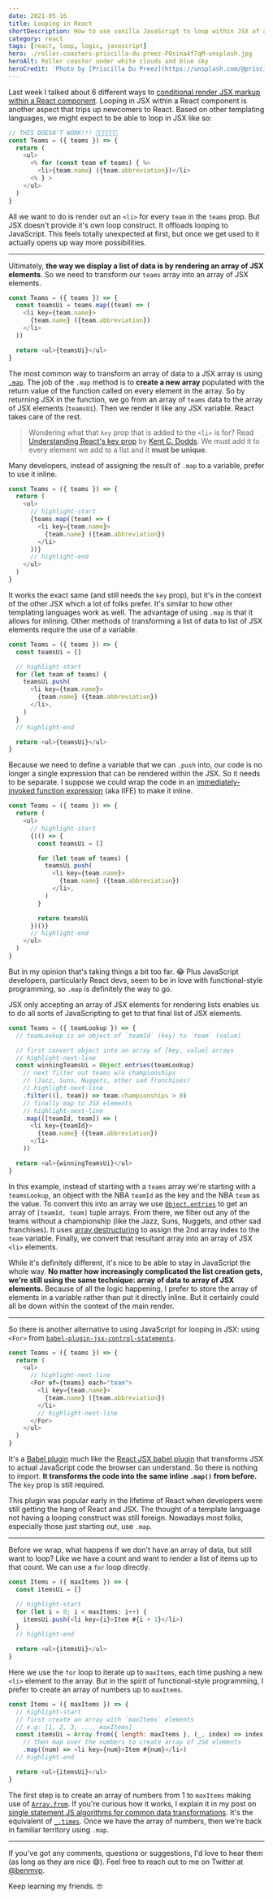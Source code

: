 ```yaml
---
date: 2021-05-16
title: Looping in React
shortDescription: How to use vanilla JavaScript to loop within JSX of a React component
category: react
tags: [react, loop, logic, javascript]
hero: ./roller-coasters-priscilla-du-preez-FOsina4f7qM-unsplash.jpg
heroAlt: Roller coaster under white clouds and blue sky
heroCredit: 'Photo by [Priscilla Du Preez](https://unsplash.com/@priscilladupreez)'
---
```


Last week I talked about 6 different ways to [conditional render JSX markup within a React component](/blog/conditional-rendering-react/). Looping in JSX within a React component is another aspect that trips up newcomers to React. Based on other templating languages, we might expect to be able to loop in JSX like so:

```js
// THIS DOESN'T WORK!!! 👎🏾👎🏾👎🏾
const Teams = ({ teams }) => {
  return (
    <ul>
      <% for (const team of teams) { %>
        <li>{team.name} ({team.abbreviation})</li>
      <% } >
    </ul>
  )
}
```

All we want to do is render out an `<li>` for every `team` in the `teams` prop. But JSX doesn't provide it's own loop construct. It offloads looping to JavaScript. This feels totally unexpected at first, but once we get used to it actually opens up way more possibilities.

---

Ultimately, **the way we display a list of data is by rendering an array of JSX elements**. So we need to transform our `teams` array into an array of JSX elements.

```js
const Teams = ({ teams }) => {
  const teamsUi = teams.map((team) => (
    <li key={team.name}>
      {team.name} ({team.abbreviation})
    </li>
  ))

  return <ul>{teamsUi}</ul>
}
```

The most common way to transform an array of data to a JSX array is using [`.map`](https://developer.mozilla.org/en-US/docs/Web/JavaScript/Reference/Global_Objects/Array/map). The job of the `.map` method is to **create a new array** populated with the return value of the function called on every element in the array. So by returning JSX in the function, we go from an array of `teams` data to the array of JSX elements (`teamsUi`). Then we render it like any JSX variable. React takes care of the rest.

> Wondering what that `key` prop that is added to the `<li>` is for? Read [Understanding React's key prop](https://kentcdodds.com/blog/understanding-reacts-key-prop) by [Kent C. Dodds](https://twitter.com/kentcdodds/). We must add it to every element we add to a list and it **must be unique**.

Many developers, instead of assigning the result of `.map` to a variable, prefer to use it inline.

```js
const Teams = ({ teams }) => {
  return (
    <ul>
      // highlight-start
      {teams.map((team) => (
        <li key={team.name}>
          {team.name} ({team.abbreviation})
        </li>
      ))}
      // highlight-end
    </ul>
  )
}
```

It works the exact same (and still needs the `key` prop), but it's in the context of the other JSX which a lot of folks prefer. It's similar to how other templating languages work as well. The advantage of using `.map` is that it allows for inlining. Other methods of transforming a list of data to list of JSX elements require the use of a variable.

```js
const Teams = ({ teams }) => {
  const teamsUi = []

  // highlight-start
  for (let team of teams) {
    teamsUi.push(
      <li key={team.name}>
        {team.name} ({team.abbreviation})
      </li>,
    )
  }
  // highlight-end

  return <ul>{teamsUi}</ul>
}
```

Because we need to define a variable that we can `.push` into, our code is no longer a single expression that can be rendered within the JSX. So it needs to be separate. I suppose we could wrap the code in an [immediately-invoked function expression](https://developer.mozilla.org/en-US/docs/Glossary/IIFE) (aka IIFE) to make it inline.

```js
const Teams = ({ teams }) => {
  return (
    <ul>
      // highlight-start
      {(() => {
        const teamsUi = []

        for (let team of teams) {
          teamsUi.push(
            <li key={team.name}>
              {team.name} ({team.abbreviation})
            </li>,
          )
        }

        return teamsUi
      })()}
      // highlight-end
    </ul>
  )
}
```

But in my opinion that's taking things a bit too far. 😂 Plus JavaScript developers, particularly React devs, seem to be in love with functional-style programming, so `.map` is definitely the way to go.

JSX only accepting an array of JSX elements for rendering lists enables us to do all sorts of JavaScripting to get to that final list of JSX elements.

```js
const Teams = ({ teamLookup }) => {
  // teamLookup is an object of `teamId` (key) to `team` (value)

  // first convert object into an array of [key, value] arrays
  // highlight-next-line
  const winningTeamsUi = Object.entries(teamLookup)
    // next filter out teams w/o championships
    // (Jazz, Suns, Nuggets, other sad franchises)
    // highlight-next-line
    .filter(([, team]) => team.championships > 0)
    // finally map to JSX elements
    // highlight-next-line
    .map(([teamId, team]) => (
      <li key={teamId}>
        {team.name} ({team.abbreviation})
      </li>
    ))

  return <ul>{winningTeamsUi}</ul>
}
```

In this example, instead of starting with a `teams` array we're starting with a `teamsLookup`, an object with the NBA `teamId` as the key and the NBA `team` as the value. To convert this into an array we use [`Object.entries`](https://developer.mozilla.org/en-US/docs/Web/JavaScript/Reference/Global_Objects/Object/entries) to get an array of `[teamId, team]` tuple arrays. From there, we filter out any of the teams without a championship (like the Jazz, Suns, Nuggets, and other sad franchises). It uses [array destructuring](/blog/learning-es6-destructuring/#skipping-indices-in-array-destructuring) to assign the 2nd array index to the `team` variable. Finally, we convert that resultant array into an array of JSX `<li>` elements.

While it's definitely different, it's nice to be able to stay in JavaScript the whole way. **No matter how increasingly complicated the list creation gets, we're still using the same technique: array of data to array of JSX elements.** Because of all the logic happening, I prefer to store the array of elements in a variable rather than put it directly inline. But it certainly could all be down within the context of the main render.

---

So there is another alternative to using JavaScript for looping in JSX: using `<For>` from [`babel-plugin-jsx-control-statements`](https://github.com/AlexGilleran/jsx-control-statements).

```js
const Teams = ({ teams }) => {
  return (
    <ul>
      // highlight-next-line
      <For of={teams} each="team">
        <li key={team.name}>
          {team.name} ({team.abbreviation})
        </li>
        // highlight-next-line
      </For>
    </ul>
  )
}
```

It's a [Babel plugin](https://babeljs.io/docs/en/plugins/) much like the [React JSX babel plugin](https://babeljs.io/docs/en/babel-plugin-transform-react-jsx) that transforms JSX to actual JavaScript code the browser can understand. So there is nothing to import. **It transforms the code into the same inline `.map()` from before.** The `key` prop is still required.

This plugin was popular early in the lifetime of React when developers were still getting the hang of React and JSX. The thought of a template language not having a looping construct was still foreign. Nowadays most folks, especially those just starting out, use `.map`.

---

Before we wrap, what happens if we don't have an array of data, but still want to loop? Like we have a count and want to render a list of items up to that count. We can use a `for` loop directly.

```js
const Items = ({ maxItems }) => {
  const itemsUi = []

  // highlight-start
  for (let i = 0; i < maxItems; i++) {
    itemsUi.push(<li key={i}>Item #{i + 1}</li>)
  }
  // highlight-end

  return <ul>{itemsUi}</ul>
}
```

Here we use the `for` loop to iterate up to `maxItems`, each time pushing a new `<li>` element to the array. But in the spirit of functional-style programming, I prefer to create an array of numbers up to `maxItems`.

```js
const Items = ({ maxItems }) => {
  // highlight-start
  // first create an array with `maxItems` elements
  // e.g: [1, 2, 3, ..., maxItems]
  const itemsUi = Array.from({ length: maxItems }, (_, index) => index + 1)
    // then map over the numbers to create array of JSX elements
    .map((num) => <li key={num}>Item #{num}</li>)
  // highlight-end

  return <ul>{itemsUi}</ul>
}
```

The first step is to create an array of numbers from 1 to `maxItems` making use of [`Array.from`](https://developer.mozilla.org/en-US/docs/Web/JavaScript/Reference/Global_Objects/Array/from). If you're curious how it works, I explain it in my post on [single statement JS algorithms for common data transformations](/blog/9-single-statement-javascript-algorithms-common-data-transformations/). It's the equivalent of [`_.times`](https://lodash.com/docs/4.17.15#times). Once we have the array of numbers, then we're back in familiar territory using `.map`.

---

If you've got any comments, questions or suggestions, I'd love to hear them (as long as they are nice 😄). Feel free to reach out to me on Twitter at [@benmvp](https://twitter.com/benmvp).

Keep learning my friends. 🤓
